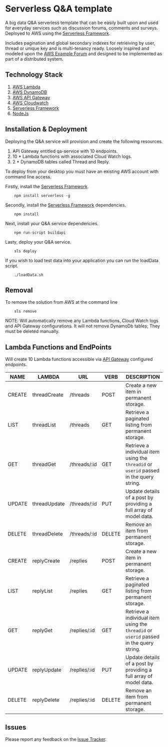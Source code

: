 # Serverless Q&A template

A big data Q&A serverless template that can be easily built upon and used for everyday services such as discussion forums, comments and surveys. Deployed to AWS using the [Serverless Framework](http://serverless.com).

Includes pagination and global secondary indexes for retrieiving by user, thread or unique key and is multi-tenancy ready. Loosely inspired and modeled upon the [AWS Example Forum](http://docs.aws.amazon.com/amazondynamodb/latest/developerguide/SampleData.CreateTables.html) and designed to be implemented as part of a distributed system.

## Technology Stack
1. [AWS Lambda](https://aws.amazon.com/lambda/)
2. [AWS DynamoDB](https://aws.amazon.com/dynamodb)
3. [AWS API Gateway](https://aws.amazon.com/api-gateway)
3. [AWS Cloudwatch](https://aws.amazon.com/cloudwatch)
4. [Serverless Framework](http://serverless.com)
5. [NodeJs](https://nodejs.org/)

## Installation & Deployment 
Deploying the Q&A service will provision and create the following resources.

1. API Gateway entitled qa-service with 10 endpoints.
2. 10 * Lambda functions with associated Cloud Watch logs.
3. 2 * DynamoDB tables called Thread and Reply.

To deploy from your desktop you must have an existing AWS account with command line access. 

Firstly, install the [Serverless Framework](http://serverless.com).

```
    npm install serverless -g
```

Secondly, install the [Serverless Framework](http://serverless.com) dependencies.

```
    npm install
```

Next, install your Q&A service dependencies.

```
    npm run-script buildapi
```

Lasty, deploy your Q&A service.

```
    sls deploy
```

If you wish to load test data into your application you can run the loadData script.

```
	./loadData.sh
```

## Removal
To remove the solution from AWS at the command line

```
	sls remove
```

NOTE: Will automatically remove any Lambda functions, Cloud Watch logs and API Gateway configurations. It will
not remove DynamoDb tables; They must be deleted manually.

## Lambda Functions and EndPoints
Will create 10 Lambda functions accessible via [API Gateway](https://aws.amazon.com/api-gateway/) configured endpoints.

NAME | LAMBDA | URL | VERB | DESCRIPTION
---- | ------ | --- | ---- | -----------
CREATE | threadCreate | /threads | POST | Create a new item in permanent storage.
LIST | threadList | /threads | GET | Retrieve a paginated listing from permanent storage.
GET | threadGet | /threads/:id | GET | Retrieve a individual item using the ```threadid``` or ```userid``` passed in the query string.
UPDATE | threadUpdate| /threads/:id | PUT | Update details of a post by providing a full array of model data.
DELETE | threadDelete | /threads/:id | DELETE | Remove an item from permanent storage.
CREATE | replyCreate | /replies | POST | Create a new item in permanent storage.
LIST | replyList | /replies | GET | Retrieve a paginated listing from permanent storage.
GET | replyGet | /replies/:id | GET | Retrieve a individual item using the ```threadid``` or ```userid``` passed in the query string.
UPDATE | replyUpdate | /replies/:id | PUT | Update details of a post by providing a full array of model data.
DELETE | replyDelete | /replies/:id | DELETE | Remove an item from permanent storage.


## Issues
Please report any feedback on the [Issue Tracker](https://github.com/jacksoncharles/serverless-qa-template/issues).